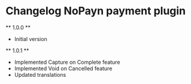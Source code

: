 # Changelog NoPayn payment plugin

** 1.0.0 **

* Initial version

** 1.0.1 **

* Implemented Capture on Complete feature
* Implemented Void on Cancelled feature
* Updated translations